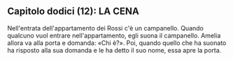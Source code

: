 ## Capitolo dodici (12): LA CENA

Nell'entrata dell'appartamento dei Rossi c'è un campanello. Quando qualcuno vuol entrare nell'appartamento, egli suona il campanello. Amelia allora va alla porta e domanda: «Chi è?». Poi, quando quello che ha suonato ha risposto alla sua domanda e le ha detto il suo nome, essa apre la porta. 

<p style="page-break-after: always;"> </p>
<!--stackedit_data:
eyJoaXN0b3J5IjpbMzA0MjE3ODY2LDU4NDkwMDY5N119
-->